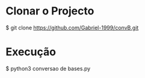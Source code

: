 ﻿# Clonar o Projecto
$ git clone https://github.com/Gabriel-1999/convB.git

# Execução
$ python3 conversao de bases.py
